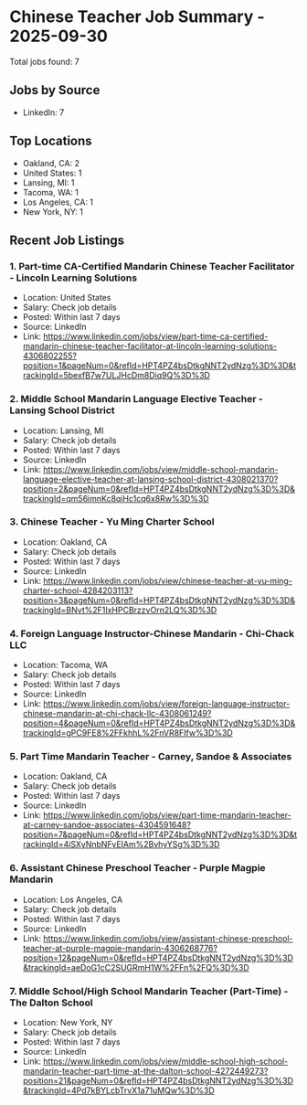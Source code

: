 # Chinese Teacher Job Summary - 2025-09-30

Total jobs found: 7

## Jobs by Source

- LinkedIn: 7

## Top Locations

- Oakland, CA: 2
- United States: 1
- Lansing, MI: 1
- Tacoma, WA: 1
- Los Angeles, CA: 1
- New York, NY: 1

## Recent Job Listings

### 1. Part-time CA-Certified Mandarin Chinese Teacher Facilitator - Lincoln Learning Solutions
- Location: United States
- Salary: Check job details
- Posted: Within last 7 days
- Source: LinkedIn
- Link: https://www.linkedin.com/jobs/view/part-time-ca-certified-mandarin-chinese-teacher-facilitator-at-lincoln-learning-solutions-4306802255?position=1&pageNum=0&refId=HPT4PZ4bsDtkgNNT2ydNzg%3D%3D&trackingId=5bexfB7w7ULJHcDm8Diq9Q%3D%3D

### 2. Middle School Mandarin Language Elective Teacher - Lansing School District
- Location: Lansing, MI
- Salary: Check job details
- Posted: Within last 7 days
- Source: LinkedIn
- Link: https://www.linkedin.com/jobs/view/middle-school-mandarin-language-elective-teacher-at-lansing-school-district-4308021370?position=2&pageNum=0&refId=HPT4PZ4bsDtkgNNT2ydNzg%3D%3D&trackingId=qm56imnKc8qiHc1cq6x8Rw%3D%3D

### 3. Chinese Teacher - Yu Ming Charter School
- Location: Oakland, CA
- Salary: Check job details
- Posted: Within last 7 days
- Source: LinkedIn
- Link: https://www.linkedin.com/jobs/view/chinese-teacher-at-yu-ming-charter-school-4284203113?position=3&pageNum=0&refId=HPT4PZ4bsDtkgNNT2ydNzg%3D%3D&trackingId=BNvt%2F1IxHPCBrzzvOrn2LQ%3D%3D

### 4. Foreign Language Instructor-Chinese Mandarin - Chi-Chack LLC
- Location: Tacoma, WA
- Salary: Check job details
- Posted: Within last 7 days
- Source: LinkedIn
- Link: https://www.linkedin.com/jobs/view/foreign-language-instructor-chinese-mandarin-at-chi-chack-llc-4308061249?position=4&pageNum=0&refId=HPT4PZ4bsDtkgNNT2ydNzg%3D%3D&trackingId=gPC9FE8%2FFkhhL%2FnVR8FIfw%3D%3D

### 5. Part Time Mandarin Teacher - Carney, Sandoe & Associates
- Location: Oakland, CA
- Salary: Check job details
- Posted: Within last 7 days
- Source: LinkedIn
- Link: https://www.linkedin.com/jobs/view/part-time-mandarin-teacher-at-carney-sandoe-associates-4304591648?position=7&pageNum=0&refId=HPT4PZ4bsDtkgNNT2ydNzg%3D%3D&trackingId=4iSXyNnbNFyEIAm%2BvhyYSg%3D%3D

### 6. Assistant Chinese Preschool Teacher - Purple Magpie Mandarin
- Location: Los Angeles, CA
- Salary: Check job details
- Posted: Within last 7 days
- Source: LinkedIn
- Link: https://www.linkedin.com/jobs/view/assistant-chinese-preschool-teacher-at-purple-magpie-mandarin-4306268776?position=12&pageNum=0&refId=HPT4PZ4bsDtkgNNT2ydNzg%3D%3D&trackingId=aeDoG1cC2SUGRmH1W%2FFn%2FQ%3D%3D

### 7. Middle School/High School Mandarin Teacher (Part-Time) - The Dalton School
- Location: New York, NY
- Salary: Check job details
- Posted: Within last 7 days
- Source: LinkedIn
- Link: https://www.linkedin.com/jobs/view/middle-school-high-school-mandarin-teacher-part-time-at-the-dalton-school-4272449273?position=21&pageNum=0&refId=HPT4PZ4bsDtkgNNT2ydNzg%3D%3D&trackingId=4Pd7kBYLcbTrvX1a71uMQw%3D%3D

